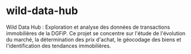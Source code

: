 # wild-data-hub
Wild Data Hub : Exploration et analyse des données de transactions immobilières de la DGFiP. Ce projet se concentre sur l'étude de l'évolution du marché, la détermination des prix d'achat, le géocodage des biens et l'identification des tendances immobilières.
